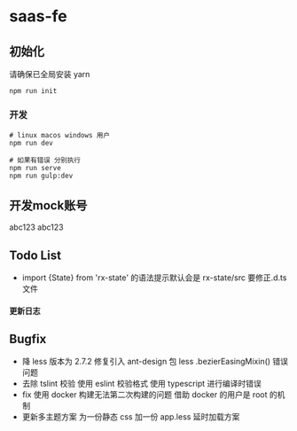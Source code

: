 # saas-fe

## 初始化

请确保已全局安装 yarn

```
npm run init
```

### 开发

```shell
# linux macos windows 用户
npm run dev

# 如果有错误 分别执行
npm run serve
npm run gulp:dev

```

## 开发mock账号
abc123
abc123

## Todo List

- import {State} from 'rx-state' 的语法提示默认会是 rx-state/src 要修正.d.ts 文件

#### 更新日志

## Bugfix

- 降 less 版本为 2.7.2 修复引入 ant-design 包 less .bezierEasingMixin() 错误问题
- 去除 tslint 校验 使用 eslint 校验格式 使用 typescript 进行编译时错误
- fix 使用 docker 构建无法第二次构建的问题 借助 docker 的用户是 root 的机制
- 更新多主题方案 为一份静态 css 加一份 app.less 延时加载方案
